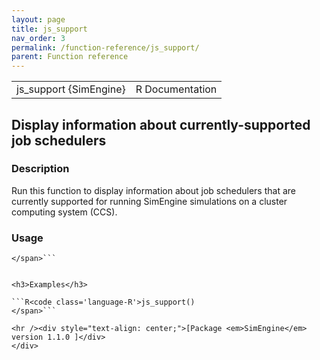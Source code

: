 ```yaml
---
layout: page
title: js_support 
nav_order: 3 
permalink: /function-reference/js_support/
parent: Function reference
---
```


<script type="text/javascript">
const macros = { "\\R": "\\textsf{R}", "\\code": "\\texttt"};
function processMathHTML() {
    var l = document.getElementsByClassName('reqn');
    for (let e of l) { katex.render(e.textContent, e, { throwOnError: false, macros }); }
    return;
}</script>
<script defer src="https://cdn.jsdelivr.net/npm/katex@0.15.3/dist/katex.min.js"
    onload="processMathHTML();"></script>
<link rel="stylesheet" type="text/css" href="R.css" />
</head><body><div class="container">

<table style="width: 100%;"><tr><td>js_support {SimEngine}</td><td style="text-align: right;">R Documentation</td></tr></table>

<h2>Display information about currently-supported job schedulers</h2>

<h3>Description</h3>

<p>Run this function to display information about job schedulers
that are currently supported for running <span class="pkg">SimEngine</span> simulations on a
cluster computing system (CCS).
</p>


<h3>Usage</h3>

```R<code class='language-R'>js_support()
</span>```


<h3>Examples</h3>

```R<code class='language-R'>js_support()
</span>```

<hr /><div style="text-align: center;">[Package <em>SimEngine</em> version 1.1.0 ]</div>
</div>
